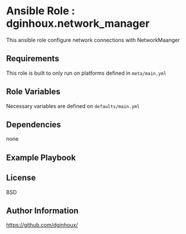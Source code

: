 Ansible Role : dginhoux.network_manager
=========

This ansible role configure network connections with NetworkMaanger


Requirements
------------

This role is built to only run on platforms defined in `meta/main.yml`


Role Variables
--------------

Necessary variables are defined on `defaults/main.yml`



Dependencies
------------

none


Example Playbook
----------------



License
-------

BSD


Author Information
------------------

https://github.com/dginhoux/
